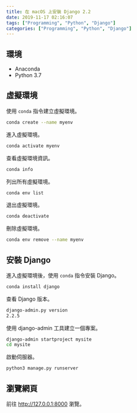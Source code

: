 ```yaml
---
title: 在 macOS 上安裝 Django 2.2
date: 2019-11-17 02:16:07
tags: ["Programming", "Python", "Django"]
categories: ["Programming", "Python", "Django"]
---
```


## 環境

- Anaconda
- Python 3.7

## 虛擬環境

使用 `conda` 指令建立虛擬環境。

```bash
conda create --name myenv
```

進入虛擬環境。

```bash
conda activate myenv
```

查看虛擬環境資訊。

```bash
conda info
```

列出所有虛擬環境。

```bash
conda env list
```

退出虛擬環境。

```bash
conda deactivate
```

刪除虛擬環境。

```bash
conda env remove --name myenv
```

## 安裝 Django

進入虛擬環境後，使用 `conda` 指令安裝 Django。

```bash
conda install django
```

查看 Django 版本。

```bash
django-admin.py version
2.2.5
```

使用 django-admin 工具建立一個專案。

```bash
django-admin startproject mysite
cd mysite
```

啟動伺服器。

```bash
python3 manage.py runserver
```

## 瀏覽網頁

前往 <http://127.0.0.1:8000> 瀏覽。
